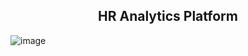 <h2 align="center">HR Analytics Platform</h2>

![image](https://github.com/coderkol95/hr_analytics/assets/124420761/023314a4-d09b-495d-845a-4124d9e5e176)


